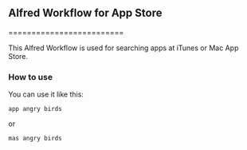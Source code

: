 ## Alfred Workflow for App Store
=========================

This Alfred Workflow is used for searching apps at iTunes or Mac App Store.

### How to use

You can use it like this:

```
app angry birds
```
or
```
mas angry birds
```

